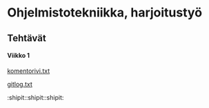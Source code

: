# Ohjelmistotekniikka, harjoitustyö
## Tehtävät
#### Viikko 1
[komentorivi.txt](https://github.com/Mimi-ctrl/ot-harjoitustyo/blob/master/laskarit/viikko1/komentorivi.txt)

[gitlog.txt](https://github.com/Mimi-ctrl/ot-harjoitustyo/blob/master/laskarit/viikko1/gitlog.txt)

:shipit::shipit::shipit:

